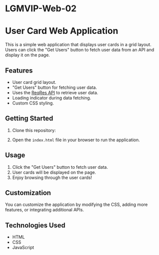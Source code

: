 # LGMVIP-Web-02

# User Card Web Application

This is a simple web application that displays user cards in a grid layout. Users can click the "Get Users" button to fetch user data from an API and display it on the page.

## Features

- User card grid layout.
- "Get Users" button for fetching user data.
- Uses the [ReqRes API](https://reqres.in/) to retrieve user data.
- Loading indicator during data fetching.
- Custom CSS styling.

## Getting Started

1. Clone this repository:


2. Open the `index.html` file in your browser to run the application.

## Usage

1. Click the "Get Users" button to fetch user data.
2. User cards will be displayed on the page.
3. Enjoy browsing through the user cards!

## Customization

You can customize the application by modifying the CSS, adding more features, or integrating additional APIs.

## Technologies Used

- HTML
- CSS
- JavaScript


